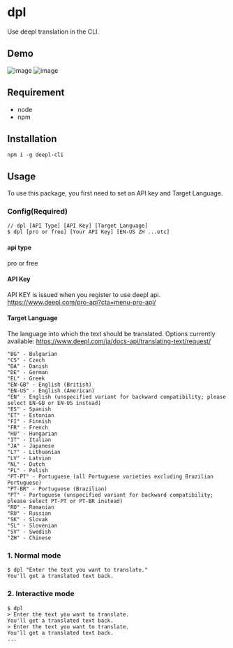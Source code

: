 # dpl

Use deepl translation in the CLI.

## Demo

![image](https://user-images.githubusercontent.com/61904065/151413018-5acd8945-19f2-4668-8941-2aa189c3dd0f.png)
![image](https://user-images.githubusercontent.com/61904065/151412108-d0d73a03-0347-420f-8b0b-cb6358a874f3.png)

## Requirement

- node
- npm

## Installation

```
npm i -g deepl-cli
```

## Usage

To use this package, you first need to set an API key and Target Language.

### Config(Required)

```
// dpl [API Type] [API Key] [Target Language]
$ dpl [pro or free] [Your API Key] [EN-US ZH ...etc]
```

#### api type

pro or free

#### API Key

API KEY is issued when you register to use deepl api.
https://www.deepl.com/pro-api?cta=menu-pro-api/

#### Target Language

The language into which the text should be translated. Options currently available:
https://www.deepl.com/ja/docs-api/translating-text/request/

```
"BG" - Bulgarian
"CS" - Czech
"DA" - Danish
"DE" - German
"EL" - Greek
"EN-GB" - English (British)
"EN-US" - English (American)
"EN" - English (unspecified variant for backward compatibility; please select EN-GB or EN-US instead)
"ES" - Spanish
"ET" - Estonian
"FI" - Finnish
"FR" - French
"HU" - Hungarian
"IT" - Italian
"JA" - Japanese
"LT" - Lithuanian
"LV" - Latvian
"NL" - Dutch
"PL" - Polish
"PT-PT" - Portuguese (all Portuguese varieties excluding Brazilian Portuguese)
"PT-BR" - Portuguese (Brazilian)
"PT" - Portuguese (unspecified variant for backward compatibility; please select PT-PT or PT-BR instead)
"RO" - Romanian
"RU" - Russian
"SK" - Slovak
"SL" - Slovenian
"SV" - Swedish
"ZH" - Chinese
```

### 1. Normal mode

```
$ dpl "Enter the text you want to translate."
You'll get a translated text back.
```

### 2. Interactive mode

```
$ dpl
> Enter the text you want to translate.
You'll get a translated text back.
> Enter the text you want to translate.
You'll get a translated text back.
...
```

